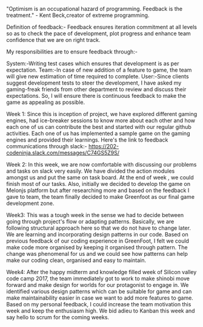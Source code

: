 "Optimism is an occupational hazard of programming. Feedback is the treatment." - Kent Beck,creator of extreme programming.

Definition of feedback:- Feedback ensures iteration commitment at all levels so as to check the pace of development, plot progress and enhance team confidence that we are on right track.

My responsibilities are to ensure feedback through:-

System:-Writing test cases which ensures that development is as per expectation.
Team:-In case of new addition of a feature to game, the team will give new estimation of time required to complete.
User:-Since clients suggest development tests to steer the development, I have asked my gaming-freak friends from other department to review and discuss their expectations. So, I will ensure there is continuous feedback to make the game as appealing as possible.

Week 1: Since this is inception of project, we have explored different gaming engines, had ice-breaker sessions to know more about each other and how each one of us can contribute the best and started with our regular github activities. Each one of us has implemented a sample game on the gaming engines and provided their learnings. Here's the link to feedback communications through slack:- https://202-codeninja.slack.com/messages/C74GS5Z9S/

Week 2: In this week, we are now comfortable with discussing our problems and tasks on slack very easily. We have divided the action modules amongst us and put the same on task board. At the end of week , we could finish most of our tasks. Also, initially we decided to develop the game on Melonjs platform but after researching more and based on the feedback I gave to team, the team finally decided to make Greenfoot as our final game development zone.

Week3: This was a tough week in the sense we had to decide between going through project's flow or adapting patterns. Basically, we are following structural approach here so that we do not have to change later. We are learning and incorporating design patterns in our code. Based on previous feedback of our coding experience in GreenFoot, I felt we could make code more organised by keeping it organised through pattern. The change was phenomenal for us and we could see how patterns can help make our coding clean, organised and easy to maintain.

Week4: After the happy midterm and knowledge filled week of Silicon valley code camp 2017, the team immediately got to work to make shinobi move forward and make design for worlds for our protagonist to engage in. We identified various design patterns which can be suitable for game and can make maintainability easier in case we want to add more features to game. Based on my personal feedback, I could increase the team motivation this week and keep the enthusiasm high. We bid adieu to Kanban this week and say hello to scrum for the coming weeks.


